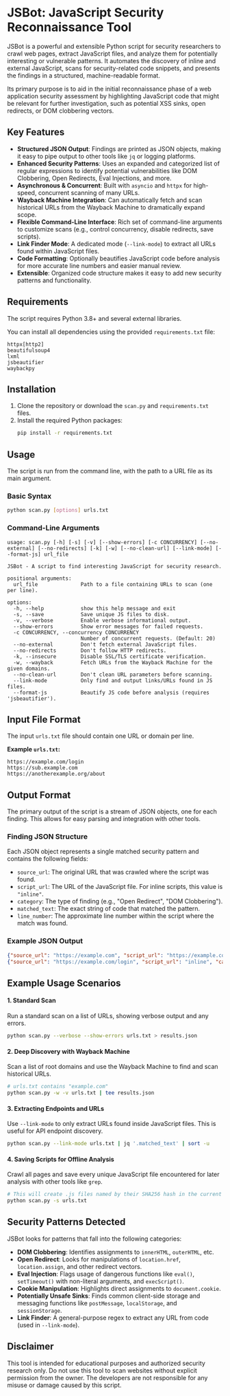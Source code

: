 # JSBot: JavaScript Security Reconnaissance Tool

JSBot is a powerful and extensible Python script for security researchers to crawl web pages, extract JavaScript files, and analyze them for potentially interesting or vulnerable patterns. It automates the discovery of inline and external JavaScript, scans for security-related code snippets, and presents the findings in a structured, machine-readable format.

Its primary purpose is to aid in the initial reconnaissance phase of a web application security assessment by highlighting JavaScript code that might be relevant for further investigation, such as potential XSS sinks, open redirects, or DOM clobbering vectors.

## Key Features

- **Structured JSON Output**: Findings are printed as JSON objects, making it easy to pipe output to other tools like `jq` or logging platforms.
- **Enhanced Security Patterns**: Uses an expanded and categorized list of regular expressions to identify potential vulnerabilities like DOM Clobbering, Open Redirects, Eval Injections, and more.
- **Asynchronous & Concurrent**: Built with `asyncio` and `httpx` for high-speed, concurrent scanning of many URLs.
- **Wayback Machine Integration**: Can automatically fetch and scan historical URLs from the Wayback Machine to dramatically expand scope.
- **Flexible Command-Line Interface**: Rich set of command-line arguments to customize scans (e.g., control concurrency, disable redirects, save scripts).
- **Link Finder Mode**: A dedicated mode (`--link-mode`) to extract all URLs found within JavaScript files.
- **Code Formatting**: Optionally beautifies JavaScript code before analysis for more accurate line numbers and easier manual review.
- **Extensible**: Organized code structure makes it easy to add new security patterns and functionality.

## Requirements

The script requires Python 3.8+ and several external libraries.

You can install all dependencies using the provided `requirements.txt` file:

```
httpx[http2]
beautifulsoup4
lxml
jsbeautifier
waybackpy
```

## Installation

1.  Clone the repository or download the `scan.py` and `requirements.txt` files.
2.  Install the required Python packages:
    ```bash
    pip install -r requirements.txt
    ```

## Usage

The script is run from the command line, with the path to a URL file as its main argument.

### Basic Syntax

```bash
python scan.py [options] urls.txt
```

### Command-Line Arguments

```
usage: scan.py [-h] [-s] [-v] [--show-errors] [-c CONCURRENCY] [--no-external] [--no-redirects] [-k] [-w] [--no-clean-url] [--link-mode] [--format-js] url_file

JSBot - A script to find interesting JavaScript for security research.

positional arguments:
  url_file              Path to a file containing URLs to scan (one per line).

options:
  -h, --help            show this help message and exit
  -s, --save            Save unique JS files to disk.
  -v, --verbose         Enable verbose informational output.
  --show-errors         Show error messages for failed requests.
  -c CONCURRENCY, --concurrency CONCURRENCY
                        Number of concurrent requests. (Default: 20)
  --no-external         Don't fetch external JavaScript files.
  --no-redirects        Don't follow HTTP redirects.
  -k, --insecure        Disable SSL/TLS certificate verification.
  -w, --wayback         Fetch URLs from the Wayback Machine for the given domains.
  --no-clean-url        Don't clean URL parameters before scanning.
  --link-mode           Only find and output links/URLs found in JS files.
  --format-js           Beautify JS code before analysis (requires 'jsbeautifier').
```

## Input File Format

The input `urls.txt` file should contain one URL or domain per line.

**Example `urls.txt`:**
```
https://example.com/login
https://sub.example.com
https://anotherexample.org/about
```

## Output Format

The primary output of the script is a stream of JSON objects, one for each finding. This allows for easy parsing and integration with other tools.

### Finding JSON Structure

Each JSON object represents a single matched security pattern and contains the following fields:

-   `source_url`: The original URL that was crawled where the script was found.
-   `script_url`: The URL of the JavaScript file. For inline scripts, this value is `"inline"`.
-   `category`: The type of finding (e.g., "Open Redirect", "DOM Clobbering").
-   `matched_text`: The exact string of code that matched the pattern.
-   `line_number`: The approximate line number within the script where the match was found.

### Example JSON Output

```json
{"source_url": "https://example.com", "script_url": "https://example.com/assets/main.js", "category": "Open Redirect", "matched_text": "location.href =", "line_number": 152}
{"source_url": "https://example.com/login", "script_url": "inline", "category": "DOM Clobbering", "matched_text": "innerHTML =", "line_number": 88}
```

## Example Usage Scenarios

#### 1. Standard Scan

Run a standard scan on a list of URLs, showing verbose output and any errors.

```bash
python scan.py --verbose --show-errors urls.txt > results.json
```

#### 2. Deep Discovery with Wayback Machine

Scan a list of root domains and use the Wayback Machine to find and scan historical URLs.

```bash
# urls.txt contains "example.com"
python scan.py -w -v urls.txt | tee results.json
```

#### 3. Extracting Endpoints and URLs

Use `--link-mode` to only extract URLs found inside JavaScript files. This is useful for API endpoint discovery.

```bash
python scan.py --link-mode urls.txt | jq '.matched_text' | sort -u
```

#### 4. Saving Scripts for Offline Analysis

Crawl all pages and save every unique JavaScript file encountered for later analysis with other tools like `grep`.

```bash
# This will create .js files named by their SHA256 hash in the current directory
python scan.py -s urls.txt
```

## Security Patterns Detected

JSBot looks for patterns that fall into the following categories:

-   **DOM Clobbering**: Identifies assignments to `innerHTML`, `outerHTML`, etc.
-   **Open Redirect**: Looks for manipulations of `location.href`, `location.assign`, and other redirect vectors.
-   **Eval Injection**: Flags usage of dangerous functions like `eval()`, `setTimeout()` with non-literal arguments, and `execScript()`.
-   **Cookie Manipulation**: Highlights direct assignments to `document.cookie`.
-   **Potentially Unsafe Sinks**: Finds common client-side storage and messaging functions like `postMessage`, `localStorage`, and `sessionStorage`.
-   **Link Finder**: A general-purpose regex to extract any URL from code (used in `--link-mode`).

## Disclaimer

This tool is intended for educational purposes and authorized security research only. Do not use this tool to scan websites without explicit permission from the owner. The developers are not responsible for any misuse or damage caused by this script.
